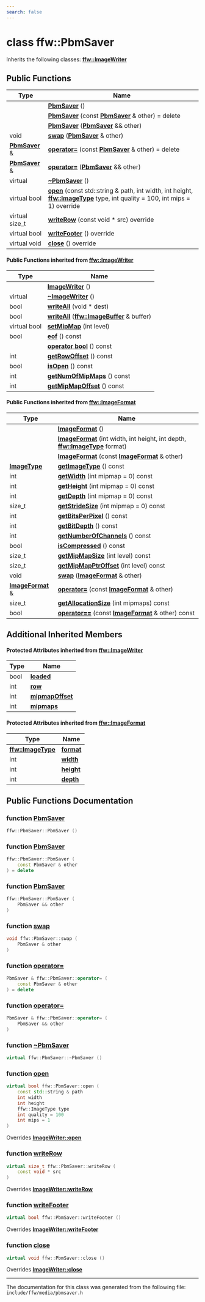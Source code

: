 ```yaml
---
search: false
---
```


# class ffw::PbmSaver



Inherits the following classes: **[ffw::ImageWriter](classffw_1_1_image_writer.md)**

## Public Functions

|Type|Name|
|-----|-----|
||[**PbmSaver**](classffw_1_1_pbm_saver.md#1aaf2cecc4aad147b9da60ca19998ebf13) () |
||[**PbmSaver**](classffw_1_1_pbm_saver.md#1aef426d639a39fca7980d2ca183fa34bd) (const **[PbmSaver](classffw_1_1_pbm_saver.md)** & other) = delete |
||[**PbmSaver**](classffw_1_1_pbm_saver.md#1a259829cbd0b17df0023f99d0d4787124) (**[PbmSaver](classffw_1_1_pbm_saver.md)** && other) |
|void|[**swap**](classffw_1_1_pbm_saver.md#1a1bee32ef08a8a2667cb492b44521af7a) (**[PbmSaver](classffw_1_1_pbm_saver.md)** & other) |
|**[PbmSaver](classffw_1_1_pbm_saver.md)** &|[**operator=**](classffw_1_1_pbm_saver.md#1acc238307de57ad1951d1421f17ea5ef4) (const **[PbmSaver](classffw_1_1_pbm_saver.md)** & other) = delete |
|**[PbmSaver](classffw_1_1_pbm_saver.md)** &|[**operator=**](classffw_1_1_pbm_saver.md#1a2f4c00fd4dcbd7639a8a48eb03258561) (**[PbmSaver](classffw_1_1_pbm_saver.md)** && other) |
|virtual |[**~PbmSaver**](classffw_1_1_pbm_saver.md#1a3f97b73544871726d8ae359db7a32f60) () |
|virtual bool|[**open**](classffw_1_1_pbm_saver.md#1aee1263272e0916d2e7453aebb5efda60) (const std::string & path, int width, int height, **[ffw::ImageType](namespaceffw.md#1a92226423d9aa0edfe0ca1dde2141e028)** type, int quality = 100, int mips = 1) override |
|virtual size\_t|[**writeRow**](classffw_1_1_pbm_saver.md#1aadb68576399ae6224717cd67b510e65a) (const void \* src) override |
|virtual bool|[**writeFooter**](classffw_1_1_pbm_saver.md#1ab032962dde9c1802706243f7a31cd7ea) () override |
|virtual void|[**close**](classffw_1_1_pbm_saver.md#1aa164bbdd28d9b9dbc074faf1bbf8ed23) () override |


#### Public Functions inherited from [ffw::ImageWriter](classffw_1_1_image_writer.md)

|Type|Name|
|-----|-----|
||[**ImageWriter**](classffw_1_1_image_writer.md#1a0fd08e680ce039ae73f95aee64496987) () |
|virtual |[**~ImageWriter**](classffw_1_1_image_writer.md#1ace63bec05eb60104b74de3a870eec386) () |
|bool|[**writeAll**](classffw_1_1_image_writer.md#1a95934c31ae9550a2a0a57c2b352a80bc) (void \* dest) |
|bool|[**writeAll**](classffw_1_1_image_writer.md#1ac1271761a010069b418d157e7ea4cea3) (**[ffw::ImageBuffer](classffw_1_1_image_buffer.md)** & buffer) |
|virtual bool|[**setMipMap**](classffw_1_1_image_writer.md#1ac261ab25f1985989831105d3cbcf81e8) (int level) |
|bool|[**eof**](classffw_1_1_image_writer.md#1a5b1c288ec150d346cf0b15cb59f2d61f) () const |
||[**operator bool**](classffw_1_1_image_writer.md#1ab54e10e6ab91958cee30ddfd7949830a) () const |
|int|[**getRowOffset**](classffw_1_1_image_writer.md#1a65502c51bc454d2829ce3482d206a1e8) () const |
|bool|[**isOpen**](classffw_1_1_image_writer.md#1afc935a20677f4f310088dc831b302eb3) () const |
|int|[**getNumOfMipMaps**](classffw_1_1_image_writer.md#1a5caee208812977bba6514290f10acbba) () const |
|int|[**getMipMapOffset**](classffw_1_1_image_writer.md#1a093d6cc0ba73b35b3741167a362c47a4) () const |


#### Public Functions inherited from [ffw::ImageFormat](classffw_1_1_image_format.md)

|Type|Name|
|-----|-----|
||[**ImageFormat**](classffw_1_1_image_format.md#1a5c2552e2129595fdb74923e00f3f51e1) () |
||[**ImageFormat**](classffw_1_1_image_format.md#1a0d214d9324cce891461d07b30be64c34) (int width, int height, int depth, **[ffw::ImageType](namespaceffw.md#1a92226423d9aa0edfe0ca1dde2141e028)** format) |
||[**ImageFormat**](classffw_1_1_image_format.md#1a292f274f857b9da281b9ccb17d07b9ef) (const **[ImageFormat](classffw_1_1_image_format.md)** & other) |
|**[ImageType](namespaceffw.md#1a92226423d9aa0edfe0ca1dde2141e028)**|[**getImageType**](classffw_1_1_image_format.md#1a1bb0e2d7c7916dc840516e97b0fe27d1) () const |
|int|[**getWidth**](classffw_1_1_image_format.md#1af8aa5a20fe893f3289a26b1bc52c1a43) (int mipmap = 0) const |
|int|[**getHeight**](classffw_1_1_image_format.md#1a73e22a919bf12a2207d65496398a6a5f) (int mipmap = 0) const |
|int|[**getDepth**](classffw_1_1_image_format.md#1ae162bf4b48f3dd2e2d7739c927a779b8) (int mipmap = 0) const |
|size\_t|[**getStrideSize**](classffw_1_1_image_format.md#1a55de6ea2325fc284e2fbd027146a53ee) (int mipmap = 0) const |
|int|[**getBitsPerPixel**](classffw_1_1_image_format.md#1a4926378546cb727ad4930fa5797ddd83) () const |
|int|[**getBitDepth**](classffw_1_1_image_format.md#1a07c9771437ef7bfaabe3f51164a99eac) () const |
|int|[**getNumberOfChannels**](classffw_1_1_image_format.md#1a388b531a9ea109266cfc2509e79f6751) () const |
|bool|[**isCompressed**](classffw_1_1_image_format.md#1a6c4430f5cfc51120bfc04008bcdb6210) () const |
|size\_t|[**getMipMapSize**](classffw_1_1_image_format.md#1ac8967d7bd7b6b300e2a8c3ff6b6dfd88) (int level) const |
|size\_t|[**getMipMapPtrOffset**](classffw_1_1_image_format.md#1a95be015bde6130bcf6d27472b74f555e) (int level) const |
|void|[**swap**](classffw_1_1_image_format.md#1a1f855dd5b248274b53766a81102d583d) (**[ImageFormat](classffw_1_1_image_format.md)** & other) |
|**[ImageFormat](classffw_1_1_image_format.md)** &|[**operator=**](classffw_1_1_image_format.md#1a69b46ddfe7e8768658602003530bac23) (const **[ImageFormat](classffw_1_1_image_format.md)** & other) |
|size\_t|[**getAllocationSize**](classffw_1_1_image_format.md#1a6e0eb8d724ec7ee0195ee8f25cf92ff3) (int mipmaps) const |
|bool|[**operator==**](classffw_1_1_image_format.md#1a859ea5ac46aee7a01817dcaca12a18bd) (const **[ImageFormat](classffw_1_1_image_format.md)** & other) const |


## Additional Inherited Members

#### Protected Attributes inherited from [ffw::ImageWriter](classffw_1_1_image_writer.md)

|Type|Name|
|-----|-----|
|bool|[**loaded**](classffw_1_1_image_writer.md#1a4d09307b38ab24200f4c48acf7388f02)|
|int|[**row**](classffw_1_1_image_writer.md#1af45929e45e8a77eafd5385f6e0ec0a1e)|
|int|[**mipmapOffset**](classffw_1_1_image_writer.md#1a5818fb22b1bea07fdf05dbd24d9aa15e)|
|int|[**mipmaps**](classffw_1_1_image_writer.md#1afa8dd4585158b44e4719b20358966328)|


#### Protected Attributes inherited from [ffw::ImageFormat](classffw_1_1_image_format.md)

|Type|Name|
|-----|-----|
|**[ffw::ImageType](namespaceffw.md#1a92226423d9aa0edfe0ca1dde2141e028)**|[**format**](classffw_1_1_image_format.md#1a00569cba5e7d8df7582554718f908d7e)|
|int|[**width**](classffw_1_1_image_format.md#1a1a26d9b05851d073858b34ccabc40a79)|
|int|[**height**](classffw_1_1_image_format.md#1a7c62585ac46e6fc7c3fe6efab59cfd4c)|
|int|[**depth**](classffw_1_1_image_format.md#1a128894191ad04073b44663b8541f97aa)|


## Public Functions Documentation

### function <a id="1aaf2cecc4aad147b9da60ca19998ebf13" href="#1aaf2cecc4aad147b9da60ca19998ebf13">PbmSaver</a>

```cpp
ffw::PbmSaver::PbmSaver ()
```



### function <a id="1aef426d639a39fca7980d2ca183fa34bd" href="#1aef426d639a39fca7980d2ca183fa34bd">PbmSaver</a>

```cpp
ffw::PbmSaver::PbmSaver (
    const PbmSaver & other
) = delete
```



### function <a id="1a259829cbd0b17df0023f99d0d4787124" href="#1a259829cbd0b17df0023f99d0d4787124">PbmSaver</a>

```cpp
ffw::PbmSaver::PbmSaver (
    PbmSaver && other
)
```



### function <a id="1a1bee32ef08a8a2667cb492b44521af7a" href="#1a1bee32ef08a8a2667cb492b44521af7a">swap</a>

```cpp
void ffw::PbmSaver::swap (
    PbmSaver & other
)
```



### function <a id="1acc238307de57ad1951d1421f17ea5ef4" href="#1acc238307de57ad1951d1421f17ea5ef4">operator=</a>

```cpp
PbmSaver & ffw::PbmSaver::operator= (
    const PbmSaver & other
) = delete
```



### function <a id="1a2f4c00fd4dcbd7639a8a48eb03258561" href="#1a2f4c00fd4dcbd7639a8a48eb03258561">operator=</a>

```cpp
PbmSaver & ffw::PbmSaver::operator= (
    PbmSaver && other
)
```



### function <a id="1a3f97b73544871726d8ae359db7a32f60" href="#1a3f97b73544871726d8ae359db7a32f60">~PbmSaver</a>

```cpp
virtual ffw::PbmSaver::~PbmSaver ()
```



### function <a id="1aee1263272e0916d2e7453aebb5efda60" href="#1aee1263272e0916d2e7453aebb5efda60">open</a>

```cpp
virtual bool ffw::PbmSaver::open (
    const std::string & path
    int width
    int height
    ffw::ImageType type
    int quality = 100
    int mips = 1
)
```

Overrides **[ImageWriter::open](classffw_1_1_image_writer.md#1ab549a1367fdab422ff4c6b41f3e91f15)**


### function <a id="1aadb68576399ae6224717cd67b510e65a" href="#1aadb68576399ae6224717cd67b510e65a">writeRow</a>

```cpp
virtual size_t ffw::PbmSaver::writeRow (
    const void * src
)
```

Overrides **[ImageWriter::writeRow](classffw_1_1_image_writer.md#1ae3ab21e0cae7dc204aeebdf4ef58337d)**


### function <a id="1ab032962dde9c1802706243f7a31cd7ea" href="#1ab032962dde9c1802706243f7a31cd7ea">writeFooter</a>

```cpp
virtual bool ffw::PbmSaver::writeFooter ()
```

Overrides **[ImageWriter::writeFooter](classffw_1_1_image_writer.md#1a38a3ee7a3c1580737c141ffd2569f75d)**


### function <a id="1aa164bbdd28d9b9dbc074faf1bbf8ed23" href="#1aa164bbdd28d9b9dbc074faf1bbf8ed23">close</a>

```cpp
virtual void ffw::PbmSaver::close ()
```

Overrides **[ImageWriter::close](classffw_1_1_image_writer.md#1a0b18fcad15107286a29b65b6b88fb20b)**




----------------------------------------
The documentation for this class was generated from the following file: `include/ffw/media/pbmsaver.h`
